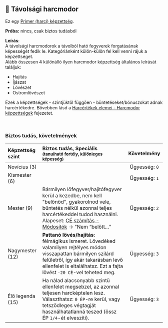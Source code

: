 ## 🔵 Távolsági harcmodor

Ez egy [Primer (harci) képzettség](../015_primer_szekunder_ismeretek.md).

**Próba:** nincs, csak biztos tudásból

**Leírás**:\
A távolsági harcmodorok a távolból ható fegyverek forgatásának képességét fedik le. Kategóriánként külön-külön fel kell venni rájuk a képzettséget.\
Alább összesen 4 különálló ilyen harcmodor képzettség általános leírását találjuk:
- Hajítás
- Íjászat
- Lövészet
- Ostromlövészet

Ezek a képzettségek - szintjüktől függően - büntetéseket/bónuszokat adnak harcértékedre. Bővebben lásd a [Harcértékek elemei - Harcmodor képzettségek](../062_02_harcmodor_kepzettsegek_es_bonuszaik.md) fejezetet.

<br />

### Biztos tudás, követelmények

| Képzettség szint | Biztos tudás, Speciális <br /><sub>(tanulható fortély, különleges  képesség)</sub>                                                                                                                                                                                 |  Követelmény  |
|:---------------- |:------------------------------------------------------------------------------------------------------------------------------------------------------------------------------------------------------------------------------------------------------------------ |:-------------:|
| Novícius (3)     |                                                                                                                                                                                                                                                                    | Ügyesség: `0` |
| Kismester (6)    |                                                                                                                                                                                                                                                                    | Ügyesség: `1` |
| Mester (9)       | Bármilyen lőfegyver/hajítófegyver kerül a kezedbe, nem kell "belőnöd", gyakorolnod vele, büntetés nélkül azonnal teljes harcértékeddel tudod használni.<br />Alapeset: [CÉ számítás - Módosítók](../071_tavharc_ce.md#m%C3%B3dos%C3%ADt%C3%B3k) → "Nem “belőtt..." | Ügyesség: `2` |
| Nagymester (12)  | **Pattanó lövés/hajítás**:<br>félmágikus ismeret. Lövedéked valamilyen rejtélyes módon visszapattan bármilyen szilárd felületről, így akár takarásban levő ellenfelet is eltalálhatsz. Ezt a fajta lövést `-20 CÉ`-vel teheted meg.                                | Ügyesség: `3` |
| Élő legenda (15) | Ha nálad alacsonyabb szintű ellenfelet megsebzel, az azonnal teljesen harcképtelen lesz.<br />Választhatsz: `0 ÉP`-re kerül, vagy tetsződleges végtagját használhatatlanná teszed (össz ÉP `1/4`-ét elveszíti).                                                    | Ügyesség: `3` |
